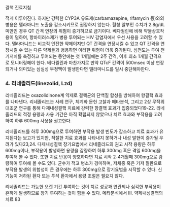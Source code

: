 결핵 진료지침

적게 이루어진다. 하지만 강력한 CYP3A 유도제(carbamazepine, rifamycin 등)와의 병용은 델라마니드 노출을 감소시키므로 권장하지 않는다. 혈청 알부민 수치가 2.8g/dL 미만인 경우 QT 간격 연장의 위험이 증가하므로 금기이다. 베다퀼린에 비해 약물상호작용이 덜하여, 항바이러스제가 병용 투여되는 HIV 감염자에서 우선 사용을 고려할 수 있다. 델라마니드는 비교적 안전한 약제이지만 QT 간격을 연장시킬 수 있고 QT 간격을 연장시킬 수 있는 다른 약제들과 병용하면 이러한 위험이 더욱 증가된다. 심전도는 투여 전 기저치를 측정하고 투여되는 동안에는 첫 1개월에는 2주 간격, 이후 최소 1개월 간격으로 모니터링해야 한다. 베다퀼린과 마찬가지로 만약 QTcF 간격이 500msec 이상 연장되거나 의미있는 심실성 부정맥이 발생한다면 델라마니드를 일시 중단해야한다.

### 4. 리네졸리드(linezolid, Lzd)

리네졸리드는 oxazolidinone계 약제로 결핵균의 단백질 합성을 방해하여 항결핵 효과를 나타낸다. 리네졸리드는 사례 연구, 체계화 문헌 고찰과 메타분석, 그리고 2상 무작위 대조군 연구를 통해 다제내성결핵 치료에 강력한 항결핵 효과가 입증되었다19-22. 리네졸리드의 적정 용량과 사용 기간은 아직 확립되지 않았으나 치료 효과와 부작용을 고려하여 하루 600mg 사용을 권고한다.

리네졸리드를 하루 300mg으로 투여하면 부작용 발생 빈도가 감소하고 치료 효과가 유지된다는 보고가 있지만, 적절한 치료 효과를 나타내지 못하거나 내성 발현이 증가될 우려가 있다23,24. 다제내성결핵 장기요법에서 리네졸리드의 권고 시작 용량은 하루 600mg이나, 부작용이 발생하면 용량을 감량하여 하루 300mg 혹은 격일 600mg을 투여해 볼 수 있다. 또한 치료 반응이 양호하다면 치료 시작 2-4개월째 300mg으로 감량하여 투여해 볼 수도 있다. 균수가 적고 병소가 경미하며, 저체중 혹은 기저 질환으로 부작용 발생의 위험성이 큰 경우에는 하루 300mg으로 장기요법을 시작할 수 있다. 신기능이 저하된 환자 또는 투석 환자에서 용량 조절은 필요치 않다.

리네졸리드는 가능한 오랜 기간 투여하는 것이 치료 성공과 연관되나 심각한 부작용이 흔하게 발생하므로 장기 투여하는 것이 힘들 수 있다. 메타분석에서
III. 약제내성결핵의 치료 <PAGE>83